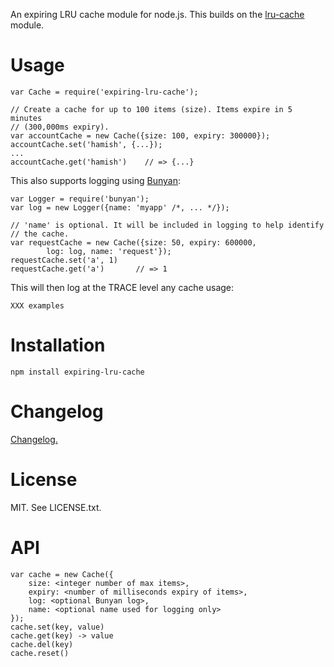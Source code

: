 An expiring LRU cache module for node.js. This builds
on the [lru-cache](https://github.com/isaacs/node-lru-cache) module.

# Usage

    var Cache = require('expiring-lru-cache');

    // Create a cache for up to 100 items (size). Items expire in 5 minutes
    // (300,000ms expiry).
    var accountCache = new Cache({size: 100, expiry: 300000});
    accountCache.set('hamish', {...});
    ...
    accountCache.get('hamish')    // => {...}


This also supports logging using [Bunyan](https://github.com/trentm/node-bunyan):

    var Logger = require('bunyan');
    var log = new Logger({name: 'myapp' /*, ... */});

    // 'name' is optional. It will be included in logging to help identify
    // the cache.
    var requestCache = new Cache({size: 50, expiry: 600000,
            log: log, name: 'request'});
    requestCache.set('a', 1)
    requestCache.get('a')       // => 1

This will then log at the TRACE level any cache usage:

    XXX examples


# Installation

    npm install expiring-lru-cache


# Changelog

[Changelog.](https://github.com/trentm/node-expiring-lru-cache/blob/master/CHANGES.md)


# License

MIT. See LICENSE.txt.


# API

    var cache = new Cache({
        size: <integer number of max items>,
        expiry: <number of milliseconds expiry of items>,
        log: <optional Bunyan log>,
        name: <optional name used for logging only>
    });
    cache.set(key, value)
    cache.get(key) -> value
    cache.del(key)
    cache.reset()

